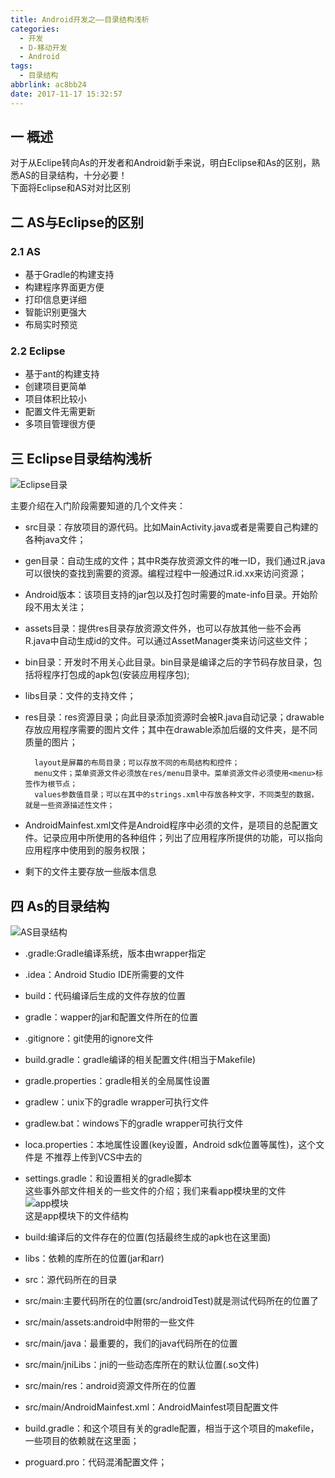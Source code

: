 ```yaml
---
title: Android开发之——目录结构浅析
categories:
  - 开发
  - D-移动开发
  - Android
tags:
  - 目录结构
abbrlink: ac8bb24
date: 2017-11-17 15:32:57
---
```


## 一 概述

对于从Eclipe转向As的开发者和Android新手来说，明白Eclipse和As的区别，熟悉AS的目录结构，十分必要！  
下面将Eclipse和AS对对比区别
<!--more-->

## 二 AS与Eclipse的区别    

### 2.1 AS  

- 基于Gradle的构建支持
- 构建程序界面更方便
- 打印信息更详细
- 智能识别更强大
- 布局实时预览 

### 2.2  Eclipse 

- 基于ant的构建支持 
- 创建项目更简单
- 项目体积比较小
- 配置文件无需更新
- 多项目管理很方便 


## 三 Eclipse目录结构浅析  

![Eclipse目录][0]  

主要介绍在入门阶段需要知道的几个文件夹：

- src目录：存放项目的源代码。比如MainActivity.java或者是需要自己构建的各种java文件；  

- gen目录：自动生成的文件；其中R类存放资源文件的唯一ID，我们通过R.java可以很快的查找到需要的资源。编程过程中一般通过R.id.xx来访问资源；
- Android版本：该项目支持的jar包以及打包时需要的mate-info目录。开始阶段不用太关注；
- assets目录：提供res目录存放资源文件外，也可以存放其他一些不会再R.java中自动生成id的文件。可以通过AssetManager类来访问这些文件；
- bin目录：开发时不用关心此目录。bin目录是编译之后的字节码存放目录，包括将程序打包成的apk包(安装应用程序包);
- libs目录：文件的支持文件；
- res目录：res资源目录；向此目录添加资源时会被R.java自动记录；drawable存放应用程序需要的图片文件；其中在drawable添加后缀的文件夹，是不同质量的图片；  

		layout是屏幕的布局目录；可以存放不同的布局结构和控件；
		menu文件；菜单资源文件必须放在res/menu目录中。菜单资源文件必须使用<menu>标签作为根节点；  
		values参数值目录；可以在其中的strings.xml中存放各种文字，不同类型的数据，就是一些资源描述性文件；
- AndroidMainfest.xml文件是Android程序中必须的文件，是项目的总配置文件。记录应用中所使用的各种组件；列出了应用程序所提供的功能，可以指向应用程序中使用到的服务权限；
- 剩下的文件主要存放一些版本信息


## 四 As的目录结构   

![AS目录结构][1]  

- .gradle:Gradle编译系统，版本由wrapper指定
- .idea：Android Studio IDE所需要的文件
- build：代码编译后生成的文件存放的位置
- gradle：wapper的jar和配置文件所在的位置
- .gitignore：git使用的ignore文件
- build.gradle：gradle编译的相关配置文件(相当于Makefile)
- gradle.properties：gradle相关的全局属性设置
- gradlew：unix下的gradle wrapper可执行文件 
- gradlew.bat：windows下的gradle wrapper可执行文件
- loca.properties：本地属性设置(key设置，Android sdk位置等属性)，这个文件是
不推荐上传到VCS中去的
- settings.gradle：和设置相关的gradle脚本  
  这些事外部文件相关的一些文件的介绍；我们来看app模块里的文件  
  ![app模块][2]  
  这是app模块下的文件结构  
  
- build:编译后的文件存在的位置(包括最终生成的apk也在这里面)
- libs：依赖的库所在的位置(jar和arr)
- src：源代码所在的目录
- src/main:主要代码所在的位置(src/androidTest)就是测试代码所在的位置了
- src/main/assets:android中附带的一些文件
- src/main/java：最重要的，我们的java代码所在的位置 
- src/main/jniLibs：jni的一些动态库所在的默认位置(.so文件)
- src/main/res：android资源文件所在的位置
- src/main/AndroidMainfest.xml：AndroidMainfest项目配置文件 
- build.gradle：和这个项目有关的gradle配置，相当于这个项目的makefile，一些项目的依赖就在这里面；
- proguard.pro：代码混淆配置文件；



[0]: https://cdn.jsdelivr.net/gh/PGzxc/CDN/blog-image/struct-eclipse.png
[1]: https://cdn.jsdelivr.net/gh/PGzxc/CDN/blog-image/struct-android.png
[2]: https://cdn.jsdelivr.net/gh/PGzxc/CDN/blog-image/android-src.png
